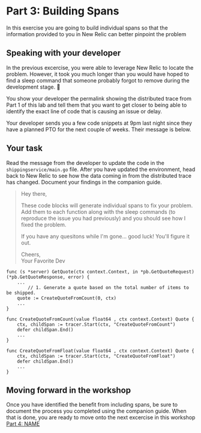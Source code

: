 # Part 3: Building Spans

In this exercise you are going to build individual spans so that the information provided to you in New Relic can better pinpoint the problem

## Speaking with your developer
In the previous excercise, you were able to leverage New Relic to locate the problem. However, it took you much longer than you would have hoped to find a sleep command that someone probably forgot to remove during the development stage. :facepalm: 

You show your developer the permalink showing the distributed trace from Part 1 of this lab and tell them that you want to get closer to being able to identify the exact line of code that is causing an issue or delay.

Your developer sends you a few code snippets at 9pm last night since they have a planned PTO for the next couple of weeks. Their message is below.


## Your task
Read the message from the developer to update the code in the `shippingservice/main.go` file. After you have updated the environment, head back to New Relic to see how the data coming in from the distributed trace has changed. Document your findings in the companion guide.



> Hey there,  
> 
> These code blocks will generate individual spans to fix your problem. Add them to each function along with the sleep commands (to reproduce the issue you had previously) and you should see how I fixed the problem.
> 
> If you have any quesitons while I'm gone... good luck! You'll figure it out.
> 
> Cheers,  
> Your Favorite Dev


```
func (s *server) GetQuote(ctx context.Context, in *pb.GetQuoteRequest) (*pb.GetQuoteResponse, error) {
	...	
		// 1. Generate a quote based on the total number of items to be shipped.
	quote := CreateQuoteFromCount(0, ctx)
	...
}
```


```
func CreateQuoteFromCount(value float64 , ctx context.Context) Quote {
	ctx, childSpan := tracer.Start(ctx, "CreateQuoteFromCount")
	defer childSpan.End()
	...
}
```

```
func CreateQuoteFromFloat(value float64 , ctx context.Context) Quote {
	ctx, childSpan := tracer.Start(ctx, "CreateQuoteFromFloat")
	defer childSpan.End()
	...
}
```

## Moving forward in the workshop
Once you have identified the benefit from including spans, be sure to document the process you completed using the companion guide. When that is done, you are ready to move onto the next excercise in this workshop [Part 4: NAME](*)